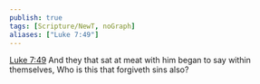 ```yaml
---
publish: true
tags: [Scripture/NewT, noGraph]
aliases: ["Luke 7:49"]
---
```

[Luke 7:49](https://churchofjesuschrist.org/study/scriptures/nt/luke/7?lang=eng&id=p49#p49) And they that sat at meat with him began to say within themselves, Who is this that forgiveth sins also?
